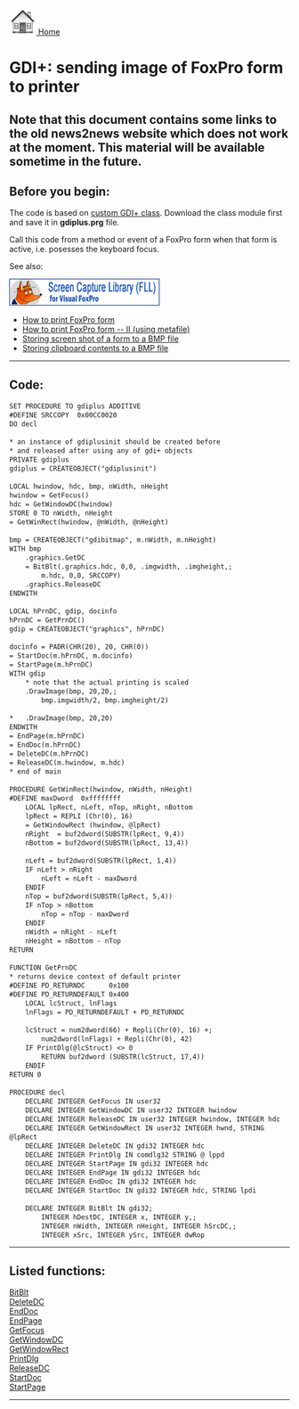 [<img src="../images/home.png"> Home ](https://github.com/VFPX/Win32API)  

# GDI+: sending image of FoxPro form to printer

## Note that this document contains some links to the old news2news website which does not work at the moment. This material will be available sometime in the future.

## Before you begin:
The code is based on [custom GDI+ class](sample_450.md). Download the class module first and save it in **gdiplus.prg** file.    

Call this code from a method or event of a FoxPro form when that form is active, i.e. posesses the keyboard focus.  

See also:


<!-- Anatoliy -->
<a href="http://www.news2news.com/vfp/?solution=9"><img src="../images/screencapture_270_48.png" width=270 height=48 border=0 alt="Download ScreenCapture Library"></a>   

* [How to print FoxPro form](sample_158.md)  
* [How to print FoxPro form -- II (using metafile)](sample_406.md)  
* [Storing screen shot of a form to a BMP file](sample_187.md)  
* [Storing clipboard contents to a BMP file](sample_189.md)  
  
***  


## Code:
```foxpro  
SET PROCEDURE TO gdiplus ADDITIVE
#DEFINE SRCCOPY  0x00CC0020
DO decl

* an instance of gdiplusinit should be created before
* and released after using any of gdi+ objects
PRIVATE gdiplus
gdiplus = CREATEOBJECT("gdiplusinit")

LOCAL hwindow, hdc, bmp, nWidth, nHeight
hwindow = GetFocus()
hdc = GetWindowDC(hwindow)
STORE 0 TO nWidth, nHeight
= GetWinRect(hwindow, @nWidth, @nHeight)

bmp = CREATEOBJECT("gdibitmap", m.nWidth, m.nHeight)
WITH bmp
	.graphics.GetDC
	= BitBlt(.graphics.hdc, 0,0, .imgwidth, .imgheight,;
		m.hdc, 0,0, SRCCOPY)
	.graphics.ReleaseDC
ENDWITH

LOCAL hPrnDC, gdip, docinfo
hPrnDC = GetPrnDC()
gdip = CREATEOBJECT("graphics", hPrnDC)

docinfo = PADR(CHR(20), 20, CHR(0))
= StartDoc(m.hPrnDC, m.docinfo)
= StartPage(m.hPrnDC)
WITH gdip
	* note that the actual printing is scaled
	.DrawImage(bmp, 20,20,;
		bmp.imgwidth/2, bmp.imgheight/2)

*	.DrawImage(bmp, 20,20)
ENDWITH
= EndPage(m.hPrnDC)
= EndDoc(m.hPrnDC)
= DeleteDC(m.hPrnDC)
= ReleaseDC(m.hwindow, m.hdc)
* end of main

PROCEDURE GetWinRect(hwindow, nWidth, nHeight)
#DEFINE maxDword  0xffffffff
	LOCAL lpRect, nLeft, nTop, nRight, nBottom
	lpRect = REPLI (Chr(0), 16)
	= GetWindowRect (hwindow, @lpRect)
	nRight  = buf2dword(SUBSTR(lpRect, 9,4))
	nBottom = buf2dword(SUBSTR(lpRect, 13,4))

	nLeft = buf2dword(SUBSTR(lpRect, 1,4))
	IF nLeft > nRight
		nLeft = nLeft - maxDword
	ENDIF
	nTop = buf2dword(SUBSTR(lpRect, 5,4))
	IF nTop > nBottom
		nTop = nTop - maxDword
	ENDIF
	nWidth = nRight - nLeft
	nHeight = nBottom - nTop
RETURN

FUNCTION GetPrnDC
* returns device context of default printer
#DEFINE PD_RETURNDC      0x100
#DEFINE PD_RETURNDEFAULT 0x400
	LOCAL lcStruct, lnFlags
	lnFlags = PD_RETURNDEFAULT + PD_RETURNDC

	lcStruct = num2dword(66) + Repli(Chr(0), 16) +;
		num2dword(lnFlags) + Repli(Chr(0), 42)
	IF PrintDlg(@lcStruct) <> 0
		RETURN buf2dword (SUBSTR(lcStruct, 17,4))
	ENDIF
RETURN 0

PROCEDURE decl
	DECLARE INTEGER GetFocus IN user32
	DECLARE INTEGER GetWindowDC IN user32 INTEGER hwindow
	DECLARE INTEGER ReleaseDC IN user32 INTEGER hwindow, INTEGER hdc
	DECLARE INTEGER GetWindowRect IN user32 INTEGER hwnd, STRING @lpRect
	DECLARE INTEGER DeleteDC IN gdi32 INTEGER hdc
	DECLARE INTEGER PrintDlg IN comdlg32 STRING @ lppd
	DECLARE INTEGER StartPage IN gdi32 INTEGER hdc
	DECLARE INTEGER EndPage IN gdi32 INTEGER hdc
	DECLARE INTEGER EndDoc IN gdi32 INTEGER hdc
	DECLARE INTEGER StartDoc IN gdi32 INTEGER hdc, STRING lpdi

	DECLARE INTEGER BitBlt IN gdi32;
		INTEGER hDestDC, INTEGER x, INTEGER y,;
		INTEGER nWidth, INTEGER nHeight, INTEGER hSrcDC,;
		INTEGER xSrc, INTEGER ySrc, INTEGER dwRop  
```  
***  


## Listed functions:
[BitBlt](../libraries/gdi32/BitBlt.md)  
[DeleteDC](../libraries/gdi32/DeleteDC.md)  
[EndDoc](../libraries/gdi32/EndDoc.md)  
[EndPage](../libraries/gdi32/EndPage.md)  
[GetFocus](../libraries/user32/GetFocus.md)  
[GetWindowDC](../libraries/user32/GetWindowDC.md)  
[GetWindowRect](../libraries/user32/GetWindowRect.md)  
[PrintDlg](../libraries/comdlg32/PrintDlg.md)  
[ReleaseDC](../libraries/user32/ReleaseDC.md)  
[StartDoc](../libraries/gdi32/StartDoc.md)  
[StartPage](../libraries/gdi32/StartPage.md)  


***  


